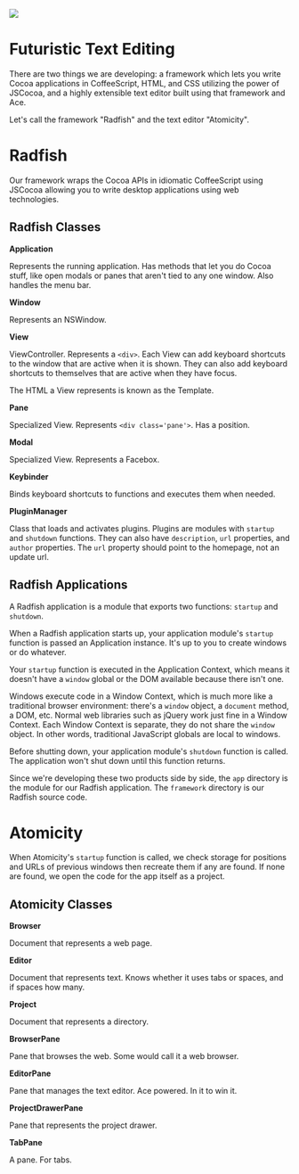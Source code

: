 ![](https://img.skitch.com/20110828-e6a2sk5mqewpfnxb3eeuef112d.png)

# Futuristic Text Editing

There are two things we are developing: a framework which lets you write Cocoa applications in CoffeeScript, HTML, and CSS utilizing the power of JSCocoa, and a highly extensible text editor built using that framework and Ace.

Let's call the framework "Radfish" and the text editor "Atomicity".


# Radfish

Our framework wraps the Cocoa APIs in idiomatic CoffeeScript using JSCocoa allowing you to write desktop applications using web technologies.

## Radfish Classes

**Application**

Represents the running application. Has methods that let you do Cocoa stuff, like open modals or panes that aren't tied to any one window. Also handles the menu bar.

**Window**

Represents an NSWindow.

**View**

ViewController. Represents a `<div>`. Each View can add keyboard shortcuts to the window that are active when it is shown. They can also add keyboard shortcuts to themselves that are active when they have focus.

The HTML a View represents is known as the Template.

**Pane**

Specialized View. Represents `<div class='pane'>`. Has a position.

**Modal**

Specialized View. Represents a Facebox.

**Keybinder**

Binds keyboard shortcuts to functions and executes them when needed.

**PluginManager**

Class that loads and activates plugins. Plugins are modules with `startup` and `shutdown` functions. They can also have `description`, `url` properties, and `author` properties. The `url` property should point to the homepage, not an update url.

## Radfish Applications

A Radfish application is a module that exports two functions: `startup` and `shutdown`.

When a Radfish application starts up, your application module's `startup` function is passed an Application instance. It's up to you to create windows or do whatever.

Your `startup` function is executed in the Application Context, which means it doesn't have a `window` global or the DOM available because there isn't one.

Windows execute code in a Window Context, which is much more like a traditional browser environment: there's a `window` object, a `document` method, a DOM, etc. Normal web libraries such as jQuery work just fine in a Window Context. Each Window Context is separate, they do not share the `window` object. In other words, traditional JavaScript globals are local to windows.

Before shutting down, your application module's `shutdown` function is called. The application won't shut down until this function returns.

Since we're developing these two products side by side, the `app` directory is the module for our Radfish application. The `framework` directory is our Radfish source code.


# Atomicity

When Atomicity's `startup` function is called, we check storage for positions and URLs of previous windows then recreate them if any are found. If none are found, we open the code for the app itself as a project.

## Atomicity Classes

**Browser**

Document that represents a web page.

**Editor**

Document that represents text. Knows whether it uses tabs or spaces, and if spaces how many.

**Project**

Document that represents a directory.

**BrowserPane**

Pane that browses the web. Some would call it a web browser.

**EditorPane**

Pane that manages the text editor. Ace powered. In it to win it.

**ProjectDrawerPane**

Pane that represents the project drawer.

**TabPane**

A pane. For tabs.
